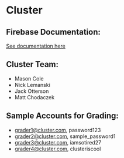 # Cluster

## Firebase Documentation:
[See documentation here](Firebase/README.md)

## Cluster Team:
- Mason Cole
- Nick Lemanski
- Jack Otterson
- Matt Chodaczek

## Sample Accounts for Grading:
- grader1@cluster.com, password123
- grader2@cluster.com, sample_password1
- grader3@cluster.com, iamsotired27
- grader4@cluster.com, clusteriscool